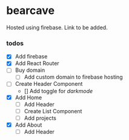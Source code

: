 # bearcave

Hosted using firebase. Link to be added.

### todos

- [x] Add firebase
- [x] Add React Router
- [ ] Buy domain
  - [ ] Add custom domain to firebase hosting
- [ ] Create Header Component
  - [] Add toggle for _darkmode_
- [x] Add Home
  - [ ] Add Header
  - [ ] Create List Component
  - [ ] Add projects
- [x] Add About
  - [ ] Add Header

